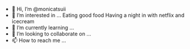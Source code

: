 - 👋 Hi, I’m @monicatsuii
- 👀 I’m interested in ...
    Eating good food 
    Having a night in with netflix and icecream
- 🌱 I’m currently learning ...
- 💞️ I’m looking to collaborate on ...
- 📫 How to reach me ...

<!---
monicatsuii/monicatsuii is a ✨ special ✨ repository because its `README.md` (this file) appears on your GitHub profile.
You can click the Preview link to take a look at your changes.
--->

